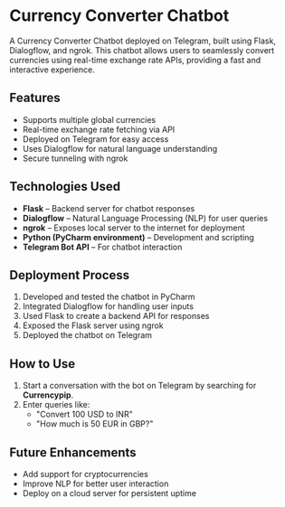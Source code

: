 # Currency Converter Chatbot

A Currency Converter Chatbot deployed on Telegram, built using Flask, Dialogflow, and ngrok. This chatbot allows users to seamlessly convert currencies using real-time exchange rate APIs, providing a fast and interactive experience.

## Features
- Supports multiple global currencies
- Real-time exchange rate fetching via API
- Deployed on Telegram for easy access
- Uses Dialogflow for natural language understanding
- Secure tunneling with ngrok

## Technologies Used
- **Flask** – Backend server for chatbot responses
- **Dialogflow** – Natural Language Processing (NLP) for user queries
- **ngrok** – Exposes local server to the internet for deployment
- **Python (PyCharm environment)** – Development and scripting
- **Telegram Bot API** – For chatbot interaction

## Deployment Process
1. Developed and tested the chatbot in PyCharm
2. Integrated Dialogflow for handling user inputs
3. Used Flask to create a backend API for responses
4. Exposed the Flask server using ngrok
5. Deployed the chatbot on Telegram

## How to Use
1. Start a conversation with the bot on Telegram by searching for **Currencypip**.
2. Enter queries like:
   - "Convert 100 USD to INR"
   - "How much is 50 EUR in GBP?"

## Future Enhancements
- Add support for cryptocurrencies
- Improve NLP for better user interaction
- Deploy on a cloud server for persistent uptime
